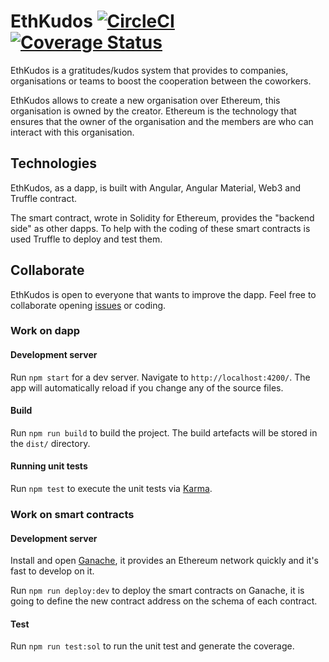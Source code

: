 # EthKudos [![CircleCI](https://circleci.com/gh/Pedro-vk/EthKudos/tree/master.svg?style=shield)](https://circleci.com/gh/Pedro-vk/workflows/EthKudos/tree/master) [![Coverage Status](https://coveralls.io/repos/github/Pedro-vk/EthKudos/badge.svg?branch=master)](https://coveralls.io/github/Pedro-vk/EthKudos?branch=master)

EthKudos is a gratitudes/kudos system that provides to companies, organisations or teams to boost the cooperation between the coworkers.

EthKudos allows to create a new organisation over Ethereum, this organisation is owned by the creator. Ethereum is the technology that ensures that the owner of the organisation and the members are who can interact with this organisation.

## Technologies

EthKudos, as a dapp, is built with Angular, Angular Material, Web3 and Truffle contract.

The smart contract, wrote in Solidity for Ethereum, provides the "backend side" as other dapps. To help with the coding of these smart contracts is used Truffle to deploy and test them.

## Collaborate

EthKudos is open to everyone that wants to improve the dapp. Feel free to collaborate opening [issues](https://github.com/Pedro-vk/EthKudos/issues) or coding.

### Work on dapp

#### Development server

Run `npm start` for a dev server. Navigate to `http://localhost:4200/`. The app will automatically reload if you change any of the source files.

#### Build

Run `npm run build` to build the project. The build artefacts will be stored in the `dist/` directory.

#### Running unit tests

Run `npm test` to execute the unit tests via [Karma](https://karma-runner.github.io).

### Work on smart contracts

#### Development server

Install and open [Ganache](https://truffleframework.com/ganache), it provides an Ethereum network quickly and it's fast to develop on it.

Run `npm run deploy:dev` to deploy the smart contracts on Ganache, it is going to define the new contract address on the schema of each contract.

#### Test

Run `npm run test:sol` to run the unit test and generate the coverage.

